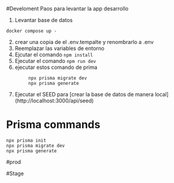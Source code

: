 #Develoment
Paos para levantar la app desarrollo

1. Levantar base de datos
````
docker compose up - 
````
2. crear una copia de  el .env.tempalte  y renombrarlo a .env
3. Reemplazar las variables de entorno
4. Ejcutar el comando  ```npm install```
5. Ejecutar el comando ```npm run dev```
6. ejecutar estos comando de prima
    ```
         npx prisma migrate dev
         npx prisma generate

    ```
7. Ejecutar el SEED para [crear la  base de datos de manera local] (http://localhost:3000/api/seed)
 # Prisma commands
 ````
 npx prisma init
 npx prisma migrate dev
 npx prisma generate

 ````



#prod

#Stage
